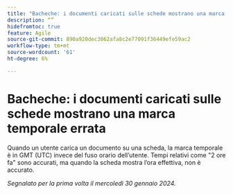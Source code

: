 ```yaml
---
title: "Bacheche: i documenti caricati sulle schede mostrano una marca temporale errata"
description: “”
hidefromtoc: true
feature: Agile
source-git-commit: 890a920dec3062afa8c2e77091f36449efe59ac2
workflow-type: tm+mt
source-wordcount: '61'
ht-degree: 6%

---
```



# Bacheche: i documenti caricati sulle schede mostrano una marca temporale errata

Quando un utente carica un documento su una scheda, la marca temporale è in GMT (UTC) invece del fuso orario dell’utente. Tempi relativi come &quot;2 ore fa&quot; sono accurati, ma quando la scheda mostra l’ora effettiva, non è accurato.

_Segnalato per la prima volta il mercoledì 30 gennaio 2024._
